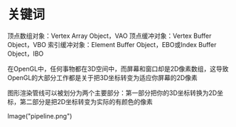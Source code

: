 #  关键词

顶点数组对象：Vertex Array Object，VAO
顶点缓冲对象：Vertex Buffer Object，VBO
索引缓冲对象：Element Buffer Object，EBO或Index Buffer Object，IBO


在OpenGL中，任何事物都在3D空间中，而屏幕和窗口却是2D像素数组，这导致OpenGL的大部分工作都是关于把3D坐标转变为适应你屏幕的2D像素

图形渲染管线可以被划分为两个主要部分：第一部分把你的3D坐标转换为2D坐标，第二部分是把2D坐标转变为实际的有颜色的像素

Image("pipeline.png")



